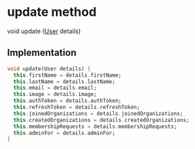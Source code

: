 


# update method








void update
([User](../../models_user_user_info/User-class.md) details)








## Implementation

```dart
void update(User details) {
  this.firstName = details.firstName;
  this.lastName = details.lastName;
  this.email = details.email;
  this.image = details.image;
  this.authToken = details.authToken;
  this.refreshToken = details.refreshToken;
  this.joinedOrganizations = details.joinedOrganizations;
  this.createdOrganizations = details.createdOrganizations;
  this.membershipRequests = details.membershipRequests;
  this.adminFor = details.adminFor;
}
```







